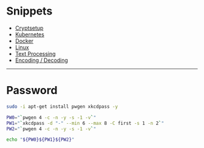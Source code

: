 # Snippets

* [Cryptsetup](cryptsetup.md)
* [Kubernetes](kubernetes)
* [Docker](docker.md)
* [Linux](linux.md)
* [Text Processing](text-processing.md)
* [Encoding / Decoding](encoding-decoding.md)

---

# Password
```bash
sudo -i apt-get install pwgen xkcdpass -y

PW0="`pwgen 4 -c -n -y -s -1 -v`"
PW1="`xkcdpass -d "-" --min 6 --max 8 -C first -s 1 -n 2`"
PW2="`pwgen 4 -c -n -y -s -1 -v`"

echo "${PW0}${PW1}${PW2}"
```
